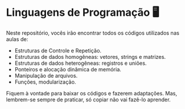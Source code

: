# Linguagens de Programação :desktop_computer:

Neste repositório, vocês irão encontrar todos os códigos utilizados nas aulas de:

* Estruturas de Controle e Repetição.
* Estruturas de dados homogêneas: vetores, strings e matrizes.
* Estruturas de dados heterogêneas: registros e uniões.
* Ponteiros e alocação dinâmica de memória.
* Manipulação de arquivos.
* Funções, modularização.

Fiquem à vontade para baixar os códigos e fazerem adaptações. Mas, lembrem-se sempre de praticar, só copiar não vai fazê-lo aprender.



 
